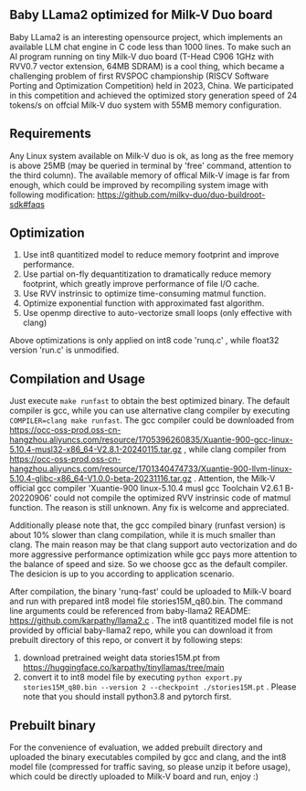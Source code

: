 ## Baby LLama2 optimized for Milk-V Duo board

Baby LLama2 is an interesting opensource project, which implements an available LLM chat engine in C code less than 1000 lines. To make such an AI program running on tiny Milk-V duo board (T-Head C906 1GHz with RVV0.7 vector extension, 64MB SDRAM) is a cool thing, which became a challenging problem of first RVSPOC championship (RISCV Software Porting and Optimization Competition) held in 2023, China. We participated in this competition and achieved the optimized story generation speed of 24 tokens/s on offcial Milk-V duo system with 55MB memory configuration. 

## Requirements 

Any Linux system available on Milk-V duo is ok, as long as the free memory is above 25MB (may be queried in terminal by 'free' command, attention to the third column). The available memory of offical Milk-V image is far from enough, which could be improved by recompiling system image with following modification: https://github.com/milkv-duo/duo-buildroot-sdk#faqs

## Optimization 

1. Use int8 quantitized model to reduce memory footprint and improve performance.
2. Use partial on-fly dequantitization to dramatically reduce memory footprint, which greatly improve performance of file I/O cache.
3. Use RVV instrinsic to optimize time-consuming matmul function.
4. Optimize exponential function with approximated fast algorithm.
5. Use openmp directive to auto-vectorize small loops (only effective with clang)

Above optimizations is only applied on int8 code 'runq.c' , while float32 version 'run.c' is unmodified.

## Compilation and Usage

Just execute `make runfast` to obtain the best optimized binary. The default compiler is gcc, while you can use alternative clang compiler by executing `COMPILER=clang make runfast`. The gcc compiler could be downloaded from https://occ-oss-prod.oss-cn-hangzhou.aliyuncs.com/resource/1705396260835/Xuantie-900-gcc-linux-5.10.4-musl32-x86_64-V2.8.1-20240115.tar.gz , while clang compiler from https://occ-oss-prod.oss-cn-hangzhou.aliyuncs.com/resource/1701340474733/Xuantie-900-llvm-linux-5.10.4-glibc-x86_64-V1.0.0-beta-20231116.tar.gz . Attention, the Milk-V official gcc compiler 'Xuantie-900 linux-5.10.4 musl gcc Toolchain V2.6.1 B-20220906' could not compile the optimized RVV instrinsic code of matmul function. The reason is still unknown. Any fix is welcome and appreciated. 

Additionally please note that, the gcc compiled binary (runfast version) is about 10% slower than clang compilation, while it is much smaller than clang. The main reason may be that clang support auto vectorization and do more aggressive performance optimization while gcc pays more attention to the balance of speed and size. So we choose gcc as the default compiler. The desicion is up to you according to application scenario.

After compilation, the binary 'runq-fast' could be uploaded to Milk-V board and run with prepared int8 model file stories15M_q80.bin. The command line arguments could be referenced from baby-llama2 README: https://github.com/karpathy/llama2.c . The int8 quantitized model file is not provided by official baby-llama2 repo, while you can download it from prebuilt directory of this repo, or convert it by following steps: 
1. download pretrained weight data stories15M.pt from https://huggingface.co/karpathy/tinyllamas/tree/main
2. convert it to int8 model file by executing `python export.py stories15M_q80.bin --version 2 --checkpoint ./stories15M.pt` . Please note that you should install python3.8 and pytorch first. 

## Prebuilt binary

For the convenience of evaluation, we added prebuilt directory and uploaded the binary executables compiled by gcc and clang, and the int8 model file (compressed for traffic saving, so please unzip it before usage), which could be directly uploaded to Milk-V board and run, enjoy :)
